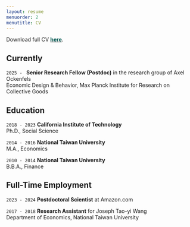 ```yaml
---
layout: resume
menuorder: 2
menutitle: CV
---
```


Download full CV <a href="https://mjfong.github.io/CV_Fong_MPI_April_2025.pdf" target="_blank"><b style='color:#005851'>here</b></a>. 

## Currently

`2025 - `
__Senior Research Fellow (Postdoc)__ in the research group of Axel Ockenfels <br>
Economic Design & Behavior, Max Planck Institute for Research on Collective Goods

## Education

`2018 - 2023`
__California Institute of Technology__ <br>
Ph.D., Social Science

`2014 - 2016`
__National Taiwan University__ <br>
M.A., Economics

`2010 - 2014`
__National Taiwan University__ <br>
B.B.A., Finance


## Full-Time Employment

`2023 - 2024`
__Postdoctoral Scientist__ at Amazon.com <br>

`2017 - 2018`
__Research Assistant__ for Joseph Tao-yi Wang <br>
Department of Economics, National Taiwan University

<!-- ## Awards

`2012`
Name of Award, Organization 

## Publications -->

<!-- A list is also available [online](https://scholar.google.co.uk/citations?user=LTOTl0YAAAAJ) -->

<!-- ### Journals

`1994`
Article Title, Journal Title

`1994`
Article Title, Journal Title

### Books

`1994`
Book Title, Journal Title

`1994`
Book Title, Journal Title


## Presentations

`1994`
Presentation Title, Conference, <a href="https://MyWebsite.tld/presentation1">Link to Presentation</a>


## Occupation

`Current`
__Current Job Title__, Current Employer 

- Task
- Task

`1994-1996`
__Current Job Title__, Current Employer 

- Task
- Task  -->



<!-- ### Footer

Last updated: May 2013 -->


